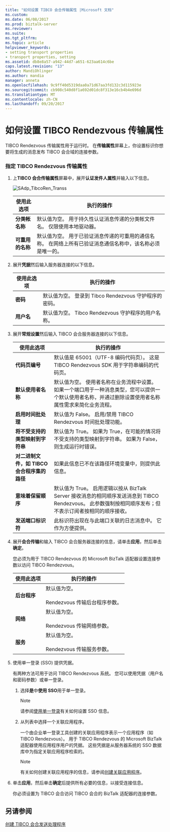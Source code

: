 ```yaml
---
title: "如何设置 TIBCO 会合传输属性 |Microsoft 文档"
ms.custom: 
ms.date: 06/08/2017
ms.prod: biztalk-server
ms.reviewer: 
ms.suite: 
ms.tgt_pltfrm: 
ms.topic: article
helpviewer_keywords:
- setting transport properties
- transport properties, setting
ms.assetid: db8e8a57-a942-44d7-a651-623aa614c6be
caps.latest.revision: "13"
author: MandiOhlinger
ms.author: mandia
manager: anneta
ms.openlocfilehash: 9c9ff40d5319daa0a71d67aa3fd132c3d115923e
ms.sourcegitcommit: cb908c540d8f1a692d01dc8f313e16cb4b4e696d
ms.translationtype: MT
ms.contentlocale: zh-CN
ms.lasthandoff: 09/20/2017
---
```

# <a name="how-to-set-tibco-rendezvous-transport-properties"></a>如何设置 TIBCO Rendezvous 传输属性
TIBCO Rendezvous 传输属性用于运行时。 在**传输属性**屏幕上，你设置标识你想要将生成的消息发布 TIBCO 会合域的连接参数。  
  
### <a name="to-specify-tibco-rendezvous-transport-properties"></a>指定 TIBCO Rendezvous 传输属性  
  
1.  上**TIBCO 会合传输属性**屏幕中，展开**认证发件人属性**并输入以下信息。  
  
     ![](../core/media/sadp-tibcoren-transs.gif "SAdp_TibcoRen_Transs")  
  
    |使用此选项|执行的操作|  
    |--------------|----------------|  
    |**分类帐名称**|默认值为空。 用于持久性认证消息传递的分类帐文件名。 仅限使用本地驱动器。|  
    |**可重用的名称**|默认值为空。 用于已验证消息传递的可重用的通信名称。 在网络上所有已验证消息通信名称中，该名称必须是唯一的。|  
  
2.  展开**凭据**然后输入服务器连接的以下信息。  
  
    |使用此选项|执行的操作|  
    |--------------|----------------|  
    |**密码**|默认值为空。 登录到 Tibco Rendezvous 守护程序的密码。|  
    |**用户名**|默认值为空。 Tibco Rendezvous 守护程序的用户名称。|  
  
3.  展开**常规设置**然后输入 TIBCO 会合服务器连接的以下信息。  
  
    |使用此选项|执行的操作|  
    |--------------|----------------|  
    |**代码页编号**|默认值是 65001（UTF-8 编码代码页）。 这是 TIBCO Rendezvous SDK 用于字符串编码的代码页。|  
    |**默认使用者名称**|默认值为空。 使用者名称在业务流程中设置。 如果一个端口用于一种消息类型，您可以提供一个默认使用者名称，并通过删除设置使用者名称属性需求来简化业务流程。|  
    |**启用时间批处理**|默认值为 False。 启用/禁用 TIBCO Rendezvous 时间批处理功能。|  
    |**将不受支持的类型映射到字符串**|默认值为 True。 如果为 True，在可能的情况将不受支持的类型映射到字符串。 如果为 False，则生成运行时错误。|  
    |**对二进制文件，如 TIBCO 会合程序集的路径**|如果此信息已不在该路径环境变量中，则提供此信息。|  
    |**意味着保留顺序**|默认值为 True。 启用逻辑以按从 BizTalk Server 接收消息的相同顺序发送消息到 TIBCO Rendezvous。 此参数强制按相同顺序发布；但不表示订阅者按相同的顺序接收。|  
    |**发送端口标识符**|此标识符出现在与此端口关联的日志消息中。 它作为方便提供。|  
  
4.  展开**会合传输**和输入 TIBCO 会合服务器连接的信息，请单击**应用**，然后单击**确定**。  
  
     您必须为用于 TIBCO Rendezvous 的 Microsoft BizTalk 适配器设置连接参数以访问 TIBCO Rendezvous。  
  
    |使用此选项|执行的操作|  
    |--------------|----------------|  
    |**后台程序**|默认值为空。<br /><br /> Rendezvous 传输后台程序参数。|  
    |**网络**|默认值为空。<br /><br /> Rendezvous 传输网络参数。|  
    |**服务**|默认值为空。<br /><br /> Rendezvous 传输服务参数。|  
  
5.  使用单一登录 (SSO) 提供凭据。  
  
     有两种方法可用于访问 TIBCO Rendezvous 系统。 您可以使用凭据（用户名和密码参数）或单一登录。  
  
    1.  选择**是**中**使用 SSO**用于单一登录。  
  
        > [!NOTE]
        >  请参阅[使用单一登录](../core/using-single-sign-on5.md)有关如何设置 SSO 信息。  
  
    2.  从列表中选择一个关联应用程序。  
  
         一个由企业单一登录工具创建的关联应用程序表示一个应用程序（如 TIBCO Rendezvous）。 用于 TIBCO Rendezvous 的 Microsoft BizTalk 适配器使用应用程序用户的凭据。 这些凭据是从服务器系统的 SSO 数据库中为指定关联应用程序检索的。  
  
        > [!NOTE]
        >  有关如何创建关联应用程序的信息，请参阅[创建关联应用程序](../core/creating-affiliate-applications1.md)。  
  
6.  单击**应用**，然后单击**确定**后提供所有必要的信息，以接受连接信息。  
  
     你必须设置为 TIBCO 会合访问 TIBCO 会合的 BizTalk 适配器的连接参数。  
  
## <a name="see-also"></a>另请参阅  
 [创建 TIBCO 会合发送处理程序](../core/creating-tibco-rendezvous-send-handlers.md)